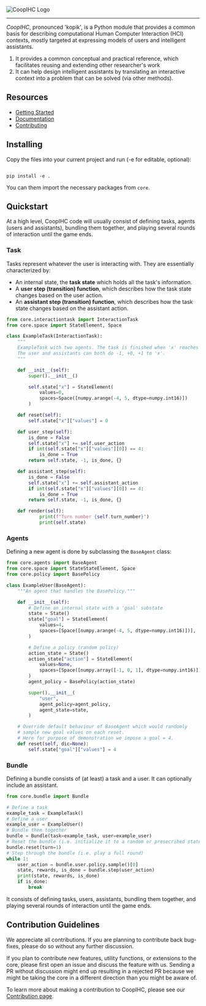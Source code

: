 ![CoopIHC Logo](https://raw.githubusercontent.com/jgori-ouistiti/interaction-agents/main/docs/guide/images/coopihc-logo.png)

---

_CoopIHC_, pronounced 'kopik', is a Python module that provides a common basis for describing computational Human Computer Interaction (HCI) contexts, mostly targeted at expressing models of users and intelligent assistants.

1. It provides a common conceptual and practical reference, which facilitates reusing and extending other researcher's work
2. It can help design intelligent assistants by translating an interactive context into a problem that can be solved (via other methods).

## Resources

- [Getting Started](https://jgori-ouistiti.github.io/interaction-agents/guide/quickstart.html)
- [Documentation](https://jgori-ouistiti.github.io/interaction-agents/)
- [Contributing](https://github.com/jgori-ouistiti/interaction-agents/blob/main/CONTRIBUTING.md)

## Installing

Copy the files into your current project and run (-e for editable, optional):

```Shell

pip install -e .

```

You can them import the necessary packages from `core`.

## Quickstart

At a high level, CoopIHC code will usually consist of defining tasks, agents (users and assistants), bundling them together, and playing several rounds of interaction until the game ends.

### Task

Tasks represent whatever the user is interacting with. They are essentially characterized by:

- An internal state, the **task state** which holds all the task's information.
- A **user step (transition) function**, which describes how the task state changes based on the user action.
- An **assistant step (transition) function**, which describes how the task state changes based on the assistant action.

```Python
from core.interactiontask import InteractionTask
from core.space import StateElement, Space

class ExampleTask(InteractionTask):
    """
    ExampleTask with two agents. The task is finished when 'x' reaches 4.
    The user and assistants can both do -1, +0, +1 to 'x'.
    """

    def __init__(self):
        super().__init__()

        self.state["x"] = StateElement(
            values=0,
            spaces=Space([numpy.arange(-4, 5, dtype=numpy.int16)])
        )

    def reset(self):
        self.state["x"]["values"] = 0

    def user_step(self):
        is_done = False
        self.state["x"] += self.user_action
        if int(self.state["x"]["values"][0]) == 4:
            is_done = True
        return self.state, -1, is_done, {}

    def assistant_step(self):
        is_done = False
        self.state["x"] += self.assistant_action
        if int(self.state["x"]["values"][0]) == 4:
            is_done = True
        return self.state, -1, is_done, {}

    def render(self):
            print(f"Turn number {self.turn_number}")
            print(self.state)
```

### Agents

Defining a new agent is done by subclassing the `BaseAgent` class:

```Python
from core.agents import BaseAgent
from core.space import StateStateElement, Space
from core.policy import BasePolicy

class ExampleUser(BaseAgent):
    """An agent that handles the BasePolicy."""

    def __init__(self):
        # Define an internal state with a 'goal' substate
        state = State()
        state["goal"] = StateElement(
            values=4,
            spaces=[Space([numpy.arange(-4, 5, dtype=numpy.int16)])],
        )

        # Define a policy (random policy)
        action_state = State()
        action_state["action"] = StateElement(
            values=None,
            spaces=[Space([numpy.array([-1, 0, 1], dtype=numpy.int16)])],
        )
        agent_policy = BasePolicy(action_state)

        super().__init__(
            "user",
            agent_policy=agent_policy,
            agent_state=state,
        )

    # Override default behaviour of BaseAgent which would randomly
    # sample new goal values on each reset.
    # Here for purpose of demonstration we impose a goal = 4.
    def reset(self, dic=None):
        self.state["goal"]["values"] = 4
```

### Bundle

Defining a bundle consists of (at least) a task and a user.
It can optionally include an assistant.

```Python
from core.bundle import Bundle

# Define a task
example_task = ExampleTask()
# Define a user
example_user = ExampleUser()
# Bundle them together
bundle = Bundle(task=example_task, user=example_user)
# Reset the bundle (i.e. initialize it to a random or presecribed states)
bundle.reset(turn=1)
# Step through the bundle (i.e. play a full round)
while 1:
    user_action = bundle.user.policy.sample()[0]
    state, rewards, is_done = bundle.step(user_action)
    print(state, rewards, is_done)
    if is_done:
        break
```

It consists of defining tasks, users, assistants, bundling them together, and playing several rounds of interaction until the game ends.

## Contribution Guidelines

We appreciate all contributions. If you are planning to contribute back bug-fixes, please do so without any further discussion.

If you plan to contribute new features, utility functions, or extensions to the core, please first open an issue and discuss the feature with us.
Sending a PR without discussion might end up resulting in a rejected PR because we might be taking the core in a different direction than you might be aware of.

To learn more about making a contribution to CoopIHC, please see our [Contribution page](CONTRIBUTING.md).
